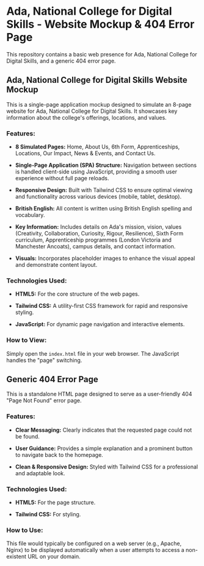 # Ada, National College for Digital Skills - Website Mockup & 404 Error Page

This repository contains a basic web presence for Ada, National College for Digital Skills, and a generic 404 error page.

## Ada, National College for Digital Skills Website Mockup

This is a single-page application mockup designed to simulate an 8-page website for Ada, National College for Digital Skills. It showcases key information about the college's offerings, locations, and values.

### Features:

* **8 Simulated Pages:** Home, About Us, 6th Form, Apprenticeships, Locations, Our Impact, News & Events, and Contact Us.

* **Single-Page Application (SPA) Structure:** Navigation between sections is handled client-side using JavaScript, providing a smooth user experience without full page reloads.

* **Responsive Design:** Built with Tailwind CSS to ensure optimal viewing and functionality across various devices (mobile, tablet, desktop).

* **British English:** All content is written using British English spelling and vocabulary.

* **Key Information:** Includes details on Ada's mission, vision, values (Creativity, Collaboration, Curiosity, Rigour, Resilience), Sixth Form curriculum, Apprenticeship programmes (London Victoria and Manchester Ancoats), campus details, and contact information.

* **Visuals:** Incorporates placeholder images to enhance the visual appeal and demonstrate content layout.

### Technologies Used:

* **HTML5:** For the core structure of the web pages.

* **Tailwind CSS:** A utility-first CSS framework for rapid and responsive styling.

* **JavaScript:** For dynamic page navigation and interactive elements.

### How to View:

Simply open the `index.html` file in your web browser. The JavaScript handles the "page" switching.

## Generic 404 Error Page

This is a standalone HTML page designed to serve as a user-friendly 404 "Page Not Found" error page.

### Features:

* **Clear Messaging:** Clearly indicates that the requested page could not be found.

* **User Guidance:** Provides a simple explanation and a prominent button to navigate back to the homepage.

* **Clean & Responsive Design:** Styled with Tailwind CSS for a professional and adaptable look.

### Technologies Used:

* **HTML5:** For the page structure.

* **Tailwind CSS:** For styling.

### How to Use:

This file would typically be configured on a web server (e.g., Apache, Nginx) to be displayed automatically when a user attempts to access a non-existent URL on your domain.
